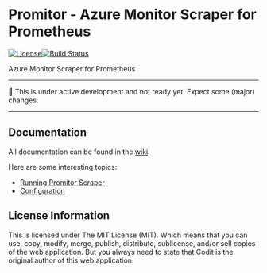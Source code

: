 # Promitor - Azure Monitor Scraper for Prometheus 
[![License](https://img.shields.io/github/license/mashape/apistatus.svg)](./LICENSE)[![Build Status](https://travis-ci.org/tomkerkhove/promitor.svg?branch=master)](https://travis-ci.org/tomkerkhove/promitor)

Azure Monitor Scraper for Prometheus

----------------------------

:rotating_light: This is under active development and not ready yet. Expect some (major) changes.

----------------------------

## Documentation
All documentation can be found in the [wiki](https://github.com/tomkerkhove/promitor/wiki).

Here are some interesting topics:
- [Running Promitor Scraper](https://github.com/tomkerkhove/promitor/wiki/Running-Promitor-Scraper)
- [Configuration](https://github.com/tomkerkhove/promitor/wiki/Configuration)

## License Information
This is licensed under The MIT License (MIT). Which means that you can use, copy, modify, merge, publish, distribute, sublicense, and/or sell copies of the web application. But you always need to state that Codit is the original author of this web application.
